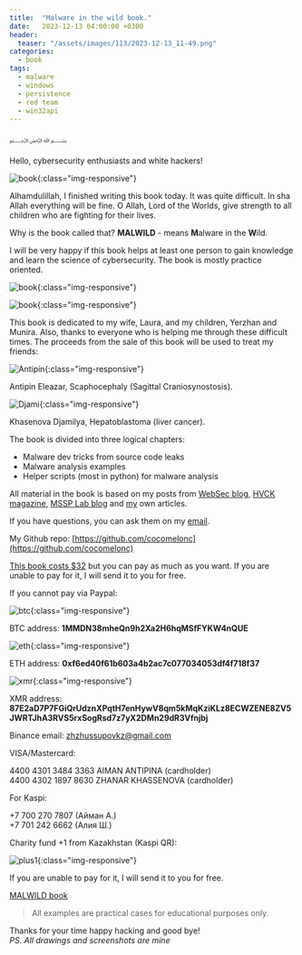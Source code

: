 ```yaml
---
title:  "Malware in the wild book."
date:   2023-12-13 04:00:00 +0300
header:
  teaser: "/assets/images/113/2023-12-13_11-49.png"
categories:
  - book
tags:
  - malware
  - windows
  - persistence
  - red team
  - win32api
---
```


﷽

Hello, cybersecurity enthusiasts and white hackers!

![book](/assets/images/113/2023-12-13_11-49.png){:class="img-responsive"}    

Alhamdulillah, I finished writing this book today. It was quite difficult. In sha Allah everything will be fine. O Allah, Lord of the Worlds, give strength to all children who are fighting for their lives.        

Why is the book called that? **MALWILD** - means **M**alware in the **W**ild.    

I will be very happy if this book helps at least one person to gain knowledge and learn the science of cybersecurity. The book is mostly practice oriented.     

![book](/assets/images/113/MALWILD-1.png){:class="img-responsive"}    

![book](/assets/images/113/MALWILD-2.png){:class="img-responsive"}    

This book is dedicated to my wife, Laura, and my children, Yerzhan and Munira. Also, thanks to everyone who is helping me through these difficult times. The proceeds from the sale of this book will be used to treat my friends:    

![Antipin](/assets/images/113/antipin.jpg){:class="img-responsive"}    

Antipin Eleazar, Scaphocephaly (Sagittal Craniosynostosis).    

![Djami](/assets/images/113/djamila.jpg){:class="img-responsive"}    

Khasenova Djamilya, Hepatoblastoma (liver cancer).

The book is divided into three logical chapters:
- Malware dev tricks from source code leaks    
- Malware analysis examples    
- Helper scripts (most in python) for malware analysis    

All material in the book is based on my posts from
[WebSec blog](https://wsec-dev.websec.nl/blog), [HVCK magazine](https://hvck-magazine.github.io/), [MSSP Lab blog](https://mssplab.github.io/) and [my](https://cocomelonc.github.io/) own articles.    

If you have questions, you can ask them on my [email](mailto:cocomelonkz@gmail.com).    

My Github repo: [https://github.com/cocomelonc](https://github.com/cocomelonc)    

[This book costs $32](https://paypal.me/cocomelonc/32) but you can pay as much as you want. If you are unable to pay for it, I will send it to you for free.   

If you cannot pay via Paypal:     

![btc](/assets/images/62/photo_2022-07-17_17-37-46.jpg){:class="img-responsive"}    

BTC address: **1MMDN38mheQn9h2Xa2H6hqMSfFYKW4nQUE**    

![eth](/assets/images/62/photo_2022-07-17_19-26-13.jpg){:class="img-responsive"}

ETH address: **0xf6ed40f61b603a4b2ac7c077034053df4f718f37**    

![xmr](/assets/images/62/photo_2022-07-17_20-28-09.jpg){:class="img-responsive"}

XMR address:    
**87E2aD7P7FGiQrUdznXPqtH7enHywV8qm5kMqKziKLz8ECWZENE8ZV5JWRTJhA3RVS5rxSogRsd7z7yX2DMn29dR3Vfnjbj**    

Binance email: [zhzhussupovkz@gmail.com](mailto:zhzhussupovkz@gmail.com)    

VISA/Mastercard:     

4400 4301 3484 3363 AIMAN ANTIPINA (cardholder)    
4400 4302 1897 8630 ZHANAR KHASSENOVA (cardholder)    

For Kaspi:    

+7 700 270 7807 (Айман А.)    
+7 701 242 6662 (Алия Ш.)    

Charity fund +1 from Kazakhstan (Kaspi QR):    

![plus1](/assets/images/113/plus1.png){:class="img-responsive"}

If you are unable to pay for it, I will send it to you for free.    

[MALWILD book](/assets/images/malwild.pdf)    

> All examples are practical cases for educational purposes only.         

Thanks for your time happy hacking and good bye!   
*PS. All drawings and screenshots are mine*
